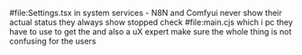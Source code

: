 
 #file:Settings.tsx  in system services - N8N and Comfyui never show their actual status they always show stopped check #file:main.cjs  which i pc they have to use to get the and also a uX expert make sure the whole thing is not confusing for the users